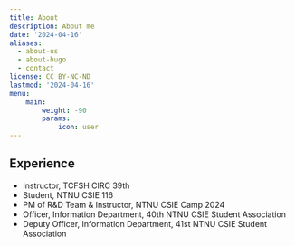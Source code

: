 ```yaml
---
title: About
description: About me
date: '2024-04-16'
aliases:
  - about-us
  - about-hugo
  - contact
license: CC BY-NC-ND
lastmod: '2024-04-16'
menu:
    main: 
        weight: -90
        params:
            icon: user
---
```


## Experience

- Instructor, TCFSH CIRC 39th
- Student, NTNU CSIE 116
- PM of R&D Team & Instructor, NTNU CSIE Camp 2024
- Officer, Information Department, 40th NTNU CSIE Student Association
- Deputy Officer, Information Department, 41st NTNU CSIE Student Association